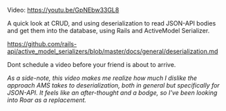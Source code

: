 Video: https://youtu.be/GpNEbw33GL8

A quick look at CRUD, and using deserialization to read JSON-API bodies and get them into the database, using Rails and ActiveModel Serializer.

https://github.com/rails-api/active_model_serializers/blob/master/docs/general/deserialization.md

Dont schedule a video before your friend is about to arrive.

_As a side-note, this video makes me realize how much I dislike the approach AMS takes to deserialization, both in general but specifically for JSON-API. It feels like an after-thought and a bodge, so I've been looking into Roar as a replacement._
